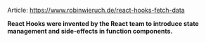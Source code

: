 Article:
https://www.robinwieruch.de/react-hooks-fetch-data

<b>React Hooks were invented by the React team to introduce state management and side-effects in function components.</b>

